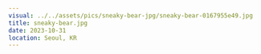 ```yaml
---
visual: ../../assets/pics/sneaky-bear-jpg/sneaky-bear-0167955e49.jpg
title: sneaky-bear.jpg
date: 2023-10-31
location: Seoul, KR
---
```


